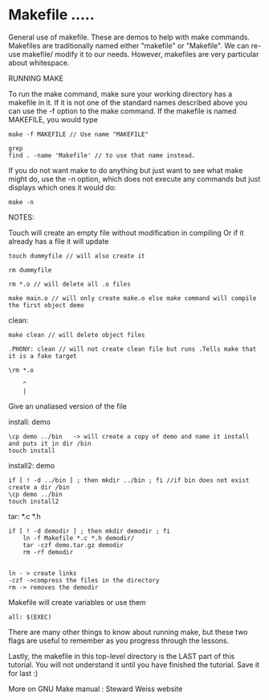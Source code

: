 # Makefile .....
General use of makefile. These are demos to help with make commands.
Makefiles are traditionally named either "makefile" or "Makefile". We can re-use makefile/ modify it to our needs. However, makefiles are very particular about whitespace.

RUNNING MAKE

To run the make command, make sure your working directory has a makefile 
in it. If it is not one of the standard names described above you can use the 
-f option to the make command. If the makefile is named MAKEFILE, you would type

    make -f MAKEFILE // Use name "MAKEFILE"
    
    grep 
    find . -name 'Makefile' // to use that name instead. 

If you do not want make to do anything but just want to see what make might do, use the -n option, which does not execute any commands but just displays which ones it would do:

    make -n

NOTES:

Touch will create an empty file without modification in compiling
Or if it already has a file it will update

    touch dummyfile // will also create it

    rm dummyfile

    rm *.o // will delete all .o files

    make main.o // will only create make.o else make command will compile the first object demo

clean:

    make clean // will delete object files

    .PHONY: clean // will not create clean file but runs .Tells make that it is a fake target

    \rm *.o
    
        ^
        |

Give an unaliased version of the file

install: demo

    \cp demo ../bin   -> will create a copy of demo and name it install and puts it in dir /bin
    touch install

install2: demo

    if [ ! -d ../bin ] ; then mkdir ../bin ; fi //if bin does not exist create a dir /bin
    \cp demo ../bin
    touch install2

tar: *.c *.h
    
    if [ ! -d demodir ] ; then mkdir demodir ; fi
        ln -f Makefile *.c *.h demodir/
        tar -czf demo.tar.gz demodir
        rm -rf demodir


    ln - > create links
    -czf ->compress the files in the directory
    rm -> removes the demodir


Makefile will create variables or use them

    all: $(EXEC)

    

There are many other things to know about running make, but these two flags
are useful to remember as you progress through the lessons.

Lastly, the makefile in this top-level directory is the LAST part of this 
tutorial. You will not understand it until you have finished the tutorial.
Save it for last :)

More on GNU Make manual : Steward Weiss website
